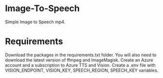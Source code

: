 # Image-To-Speech
Simple Image to Speech mp4.

# Requirements
Download the packages in the requirements.txt folder. You will also need to download the latest version of ffmpeg and ImageMagisk. Create an Azure account and a subscription to Azure TTS and Vision. Create a .env file with VISION_ENDPOINT,
VISION_KEY, SPEECH_REGION, SPEECH_KEY variables.

